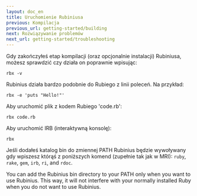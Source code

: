```yaml
---
layout: doc_en
title: Uruchomienie Rubiniusa
previous: Kompilacja
previous_url: getting-started/building
next: Rozwiązywanie problemów
next_url: getting-started/troubleshooting
---
```


Gdy zakończyłeś etap kompilacji (oraz opcjonalnie instalacji)
Rubiniusa, możesz  sprawdzić czy działa on poprawnie wpisując:

    rbx -v

Rubinius działa bardzo podobnie do Rubiego z linii poleceń. Na przykład:

    rbx -e 'puts "Hello!"'

Aby uruchomić plik z kodem Rubiego 'code.rb':

    rbx code.rb

Aby uruchomić IRB (interaktywną konsolę):

    rbx

Jeśli dodałeś katalog bin do zmiennej PATH Rubinius będzie wywoływany
gdy wpiszesz którąś z poniższych komend (zupełnie tak jak w MRI): `ruby`, `rake`,
`gem`, `irb`, `ri`, and `rdoc`.

You can add the Rubinius bin directory to your PATH only when you want to use
Rubinius. This way, it will not interfere with your normally installed Ruby
when you do not want to use Rubinius.
